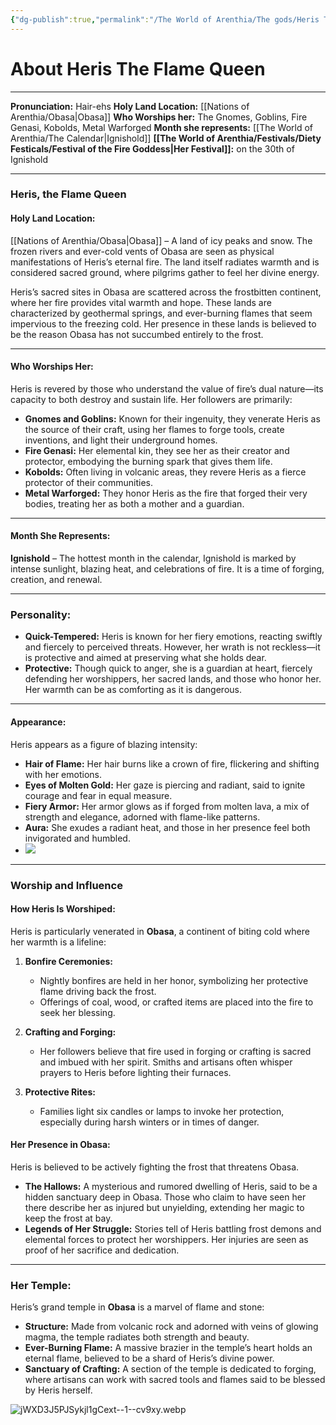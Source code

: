 ```yaml
---
{"dg-publish":true,"permalink":"/The World of Arenthia/The gods/Heris The Flame Queen/","tags":["Heris","Diety","Fire"]}
---
```


 # About Heris The Flame Queen
---
**Pronunciation:** Hair-ehs
**Holy Land Location:** [[Nations of Arenthia/Obasa\|Obasa]]
**Who Worships her:** The Gnomes, Goblins, Fire Genasi, Kobolds, Metal Warforged
**Month she represents:** [[The World of Arenthia/The Calendar\|Ignishold]]
**[[The World of Arenthia/Festivals/Diety Festicals/Festival of the Fire Goddess\|Her Festival]]:** on the 30th of Ignishold

---

### **Heris, the Flame Queen**

#### **Holy Land Location:**

[[Nations of Arenthia/Obasa\|Obasa]] – A land of icy peaks and snow. The frozen rivers and ever-cold vents of Obasa are seen as physical manifestations of Heris’s eternal fire. The land itself radiates warmth and is considered sacred ground, where pilgrims gather to feel her divine energy.

Heris’s sacred sites in Obasa are scattered across the frostbitten continent, where her fire provides vital warmth and hope. These lands are characterized by geothermal springs, and ever-burning flames that seem impervious to the freezing cold. Her presence in these lands is believed to be the reason Obasa has not succumbed entirely to the frost.

---

#### **Who Worships Her:**

Heris is revered by those who understand the value of fire’s dual nature—its capacity to both destroy and sustain life. Her followers are primarily:

- **Gnomes and Goblins:** Known for their ingenuity, they venerate Heris as the source of their craft, using her flames to forge tools, create inventions, and light their underground homes.
- **Fire Genasi:** Her elemental kin, they see her as their creator and protector, embodying the burning spark that gives them life.
- **Kobolds:** Often living in volcanic areas, they revere Heris as a fierce protector of their communities.
- **Metal Warforged:** They honor Heris as the fire that forged their very bodies, treating her as both a mother and a guardian.

---

#### **Month She Represents:**

**Ignishold** – The hottest month in the calendar, Ignishold is marked by intense sunlight, blazing heat, and celebrations of fire. It is a time of forging, creation, and renewal.

---

### **Personality:**

- **Quick-Tempered:** Heris is known for her fiery emotions, reacting swiftly and fiercely to perceived threats. However, her wrath is not reckless—it is protective and aimed at preserving what she holds dear.
- **Protective:** Though quick to anger, she is a guardian at heart, fiercely defending her worshippers, her sacred lands, and those who honor her. Her warmth can be as comforting as it is dangerous.

---

#### **Appearance:**

Heris appears as a figure of blazing intensity:

- **Hair of Flame:** Her hair burns like a crown of fire, flickering and shifting with her emotions.
- **Eyes of Molten Gold:** Her gaze is piercing and radiant, said to ignite courage and fear in equal measure.
- **Fiery Armor:** Her armor glows as if forged from molten lava, a mix of strength and elegance, adorned with flame-like patterns.
- **Aura:** She exudes a radiant heat, and those in her presence feel both invigorated and humbled.
- ![](https://ai-server-cdn.diffusion.works/artifacts/2024/09/01/12/3a0cc98df6cf8294f66fc76e0b4622874c1765396cfda5c47bfb0676981a0eb5.webp)

---

### **Worship and Influence**

#### **How Heris Is Worshiped:**

Heris is particularly venerated in **Obasa**, a continent of biting cold where her warmth is a lifeline:

1. **Bonfire Ceremonies:**
    
    - Nightly bonfires are held in her honor, symbolizing her protective flame driving back the frost.
    - Offerings of coal, wood, or crafted items are placed into the fire to seek her blessing.
2. **Crafting and Forging:**
    
    - Her followers believe that fire used in forging or crafting is sacred and imbued with her spirit. Smiths and artisans often whisper prayers to Heris before lighting their furnaces.
3. **Protective Rites:**
    
    - Families light six candles or lamps to invoke her protection, especially during harsh winters or in times of danger.

#### **Her Presence in Obasa:**

Heris is believed to be actively fighting the frost that threatens Obasa.

- **The Hallows:** A mysterious and rumored dwelling of Heris, said to be a hidden sanctuary deep in Obasa. Those who claim to have seen her there describe her as injured but unyielding, extending her magic to keep the frost at bay.
- **Legends of Her Struggle:** Stories tell of Heris battling frost demons and elemental forces to protect her worshippers. Her injuries are seen as proof of her sacrifice and dedication.

---

### **Her Temple:**

Heris’s grand temple in **Obasa** is a marvel of flame and stone:

- **Structure:** Made from volcanic rock and adorned with veins of glowing magma, the temple radiates both strength and beauty.
- **Ever-Burning Flame:** A massive brazier in the temple’s heart holds an eternal flame, believed to be a shard of Heris’s divine power.
- **Sanctuary of Crafting:** A section of the temple is dedicated to forging, where artisans can work with sacred tools and flames said to be blessed by Heris herself.

![jWXD3J5PJSykjl1gCext--1--cv9xy.webp](/img/user/Images/jWXD3J5PJSykjl1gCext--1--cv9xy.webp)